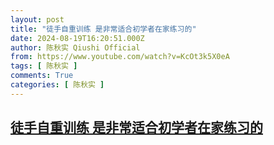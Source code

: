 ```yaml
---
layout: post
title: "徒手自重训练 是非常适合初学者在家练习的"
date: 2024-08-19T16:20:51.000Z
author: 陈秋实 Qiushi Official
from: https://www.youtube.com/watch?v=KcOt3k5X0eA
tags: [ 陈秋实 ]
comments: True
categories: [ 陈秋实 ]
---
```

<!--1724084451000-->
[徒手自重训练 是非常适合初学者在家练习的](https://www.youtube.com/watch?v=KcOt3k5X0eA)
------

<div>

</div>
